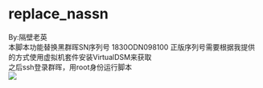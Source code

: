 # replace_nassn
By:隔壁老英  
本脚本功能替换黑群晖SN序列号  1830ODN098100
正版序列号需要根据我提供的方式使用虚拟机套件安装VirtualDSM来获取  
之后ssh登录群晖，用root身份运行脚本  
![ ](demo.png)
